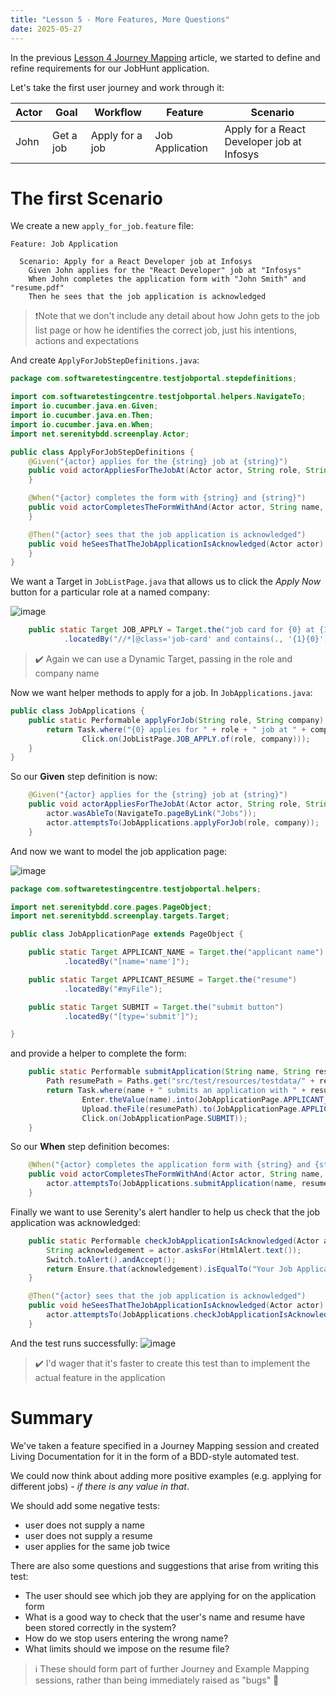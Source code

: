 ```yaml
---
title: "Lesson 5 - More Features, More Questions"
date: 2025-05-27
---
```

In the previous [Lesson 4 Journey Mapping](/public-website/2025/05/27/Lesson-4-Journey-Mapping.html) article, we started to define and refine requirements for our JobHunt application.

Let's take the first user journey and work through it:

| Actor | Goal | Workflow | Feature | Scenario |
| ----- | ---- | -------- | ------- | -------- |
| John | Get a job | Apply for a job | Job Application | Apply for a React Developer job at Infosys |

# The first Scenario
We create a new `apply_for_job.feature` file:
```gherkin
Feature: Job Application

  Scenario: Apply for a React Developer job at Infosys
    Given John applies for the "React Developer" job at "Infosys"
    When John completes the application form with "John Smith" and "resume.pdf"
    Then he sees that the job application is acknowledged
```

>❗Note that we don't include any detail about how John gets to the job list page or how he identifies the correct job, just his intentions, actions and expectations

And create `ApplyForJobStepDefinitions.java`:
```java
package com.softwaretestingcentre.testjobportal.stepdefinitions;

import com.softwaretestingcentre.testjobportal.helpers.NavigateTo;
import io.cucumber.java.en.Given;
import io.cucumber.java.en.Then;
import io.cucumber.java.en.When;
import net.serenitybdd.screenplay.Actor;

public class ApplyForJobStepDefinitions {
    @Given("{actor} applies for the {string} job at {string}")
    public void actorAppliesForTheJobAt(Actor actor, String role, String company) {
    }

    @When("{actor} completes the form with {string} and {string}")
    public void actorCompletesTheFormWithAnd(Actor actor, String name, String resume) {
    }

    @Then("{actor} sees that the job application is acknowledged")
    public void heSeesThatTheJobApplicationIsAcknowledged(Actor actor) {
    }
}
```

We want a Target in `JobListPage.java` that allows us to click the _Apply Now_ button for a particular role at a named company:

![image](https://github.com/user-attachments/assets/10ed025f-5b3e-4e69-8fc9-8445fde4cb20)

```java
    public static Target JOB_APPLY = Target.the("job card for {0} at {1}")
            .locatedBy("//*[@class='job-card' and contains(., '{1}{0}')]//a[@href='/apply-jobs']");
```
> ✔️ Again we can use a Dynamic Target, passing in the role and company name

Now we want helper methods to apply for a job. In `JobApplications.java`:
```java
public class JobApplications {
    public static Performable applyForJob(String role, String company) {
        return Task.where("{0} applies for " + role + " job at " + company,
                Click.on(JobListPage.JOB_APPLY.of(role, company)));
    }
}
```
So our **Given** step definition is now:
```java
    @Given("{actor} applies for the {string} job at {string}")
    public void actorAppliesForTheJobAt(Actor actor, String role, String company) {
        actor.wasAbleTo(NavigateTo.pageByLink("Jobs"));
        actor.attemptsTo(JobApplications.applyForJob(role, company));
    }
```

And now we want to model the job application page:

![image](https://github.com/user-attachments/assets/ffba0cbc-ae01-47b2-9bbd-95486433f651)

```java
package com.softwaretestingcentre.testjobportal.helpers;

import net.serenitybdd.core.pages.PageObject;
import net.serenitybdd.screenplay.targets.Target;

public class JobApplicationPage extends PageObject {

    public static Target APPLICANT_NAME = Target.the("applicant name")
            .locatedBy("[name='name']");

    public static Target APPLICANT_RESUME = Target.the("resume")
            .locatedBy("#myFile");

    public static Target SUBMIT = Target.the("submit button")
            .locatedBy("[type='submit']");

}
```

and provide a helper to complete the form:
```java
    public static Performable submitApplication(String name, String resume) {
        Path resumePath = Paths.get("src/test/resources/testdata/" + resume);
        return Task.where(name + " submits an application with " + resume,
                Enter.theValue(name).into(JobApplicationPage.APPLICANT_NAME),
                Upload.theFile(resumePath).to(JobApplicationPage.APPLICANT_RESUME),
                Click.on(JobApplicationPage.SUBMIT));
    }
```

So our **When** step definition becomes:
```java
    @When("{actor} completes the application form with {string} and {string}")
    public void actorCompletesTheFormWithAnd(Actor actor, String name, String resume) {
        actor.attemptsTo(JobApplications.submitApplication(name, resume));
    }
```

Finally we want to use Serenity's alert handler to help us check that the job application was acknowledged:

```java
    public static Performable checkJobApplicationIsAcknowledged(Actor actor) {
        String acknowledgement = actor.asksFor(HtmlAlert.text());
        Switch.toAlert().andAccept();
        return Ensure.that(acknowledgement).isEqualTo("Your Job Application has been Applied Successfully");
    }

    @Then("{actor} sees that the job application is acknowledged")
    public void heSeesThatTheJobApplicationIsAcknowledged(Actor actor) {
        actor.attemptsTo(JobApplications.checkJobApplicationIsAcknowledged(actor));
    }
```

And the test runs successfully:
![image](https://github.com/user-attachments/assets/d1e3854d-6f73-48ac-9f70-57e62b212387)

> ✔️ I'd wager that it's faster to create this test than to implement the actual feature in the application

# Summary

We've taken a feature specified in a Journey Mapping session and created Living Documentation for it in the form of a BDD-style automated test.

We could now think about adding more positive examples (e.g. applying for different jobs) - _if there is any value in that_.

We should add some negative tests:
- user does not supply a name
- user does not supply a resume
- user applies for the same job twice

There are also some questions and suggestions that arise from writing this test:
- The user should see which job they are applying for on the application form
- What is a good way to check that the user's name and resume have been stored correctly in the system?
- How do we stop users entering the wrong name?
- What limits should we impose on the resume file?

> ℹ️ These should form part of further Journey and Example Mapping sessions, rather than being immediately raised as "bugs" 🐛
